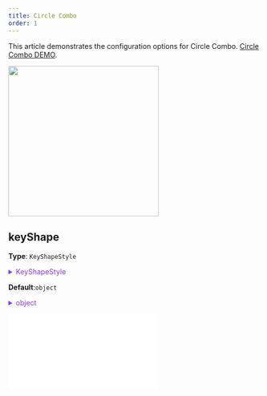 ```yaml
---
title: Circle Combo
order: 1
---
```


This article demonstrates the configuration options for Circle Combo. [Circle Combo DEMO](/en/examples/item/defaultCombos/#circle).

<img src="https://mdn.alipayobjects.com/huamei_qa8qxu/afts/img/A*Kbk1S5pzSY0AAAAAAAAAAAAADmJ7AQ/original" width=300 />

## keyShape

**Type**: `KeyShapeStyle`

<details>

<summary style="color: #873bf4; cursor: pointer">KeyShapeStyle</summary>

```typescript
type KeyShapeStyle = StyleProps & {
  /** Radius of the circle */
  r: number;
};
```

The related circle style can be referred to in [`CircleStyleProps`](../shape/CircleStyleProps.en.md).

</details>

**Default**:`object`

<details>

<summary style="color: #873bf4; cursor: pointer">object</summary>

```json
{
  "r": 16
}
```

</details>

<embed src="../../../common/ComboShapeStyles.en.md"></embed>
